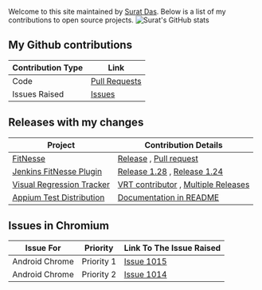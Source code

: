 Welcome to this site maintained by [Surat Das](https://github.com/suratdas). 
Below is a list of my contributions to open source projects.
![Surat's GitHub stats](https://github-readme-stats.vercel.app/api?username=suratdas&theme=react&show_icons=true&hide=stars&include_all_commits=true) 

## My Github contributions
Contribution Type|Link
-----------------|----
|Code            |[Pull Requests](https://github.com/search?q=author%3Asuratdas+is%3Amerged)|
|Issues Raised   |[Issues](https://github.com/search?q=is%3Aissue+author%3Asuratdas)        |

## Releases with my changes
Project|Contribution Details
-------|-------------
|[FitNesse](http://fitnesse.org/)|[Release](http://fitnesse.org/FrontPage.FitNesseDevelopment.FitNesseRelease20210410) , [Pull request](https://github.com/unclebob/fitnesse/pull/1318)|
|[Jenkins FitNesse Plugin](https://plugins.jenkins.io/fitnesse/)| [Release 1.28](https://github.com/jenkinsci/fitnesse-plugin/pull/36) , [Release 1.24](https://github.com/jenkinsci/fitnesse-plugin/pull/32)|
|[Visual Regression Tracker](https://github.com/Visual-Regression-Tracker/Visual-Regression-Tracker)|[VRT contributor](https://github.com/Visual-Regression-Tracker/Visual-Regression-Tracker#contributors-) , [Multiple Releases](https://github.com/Visual-Regression-Tracker/Visual-Regression-Tracker/releases)|
|[Appium Test Distribution](https://github.com/AppiumTestDistribution/AppiumTestDistribution)|[Documentation in README](https://github.com/AppiumTestDistribution/AppiumTestDistribution/pull/903)|

## Issues in Chromium
Issue For      | Priority   | Link To The Issue Raised
-------------- | ---------- | ------------------------
Android Chrome | Priority 1 | [Issue 1015](https://bugs.chromium.org/p/chromedriver/issues/detail?id=1015)|
Android Chrome | Priority 2 | [Issue 1014](https://bugs.chromium.org/p/chromedriver/issues/detail?id=1014)|
